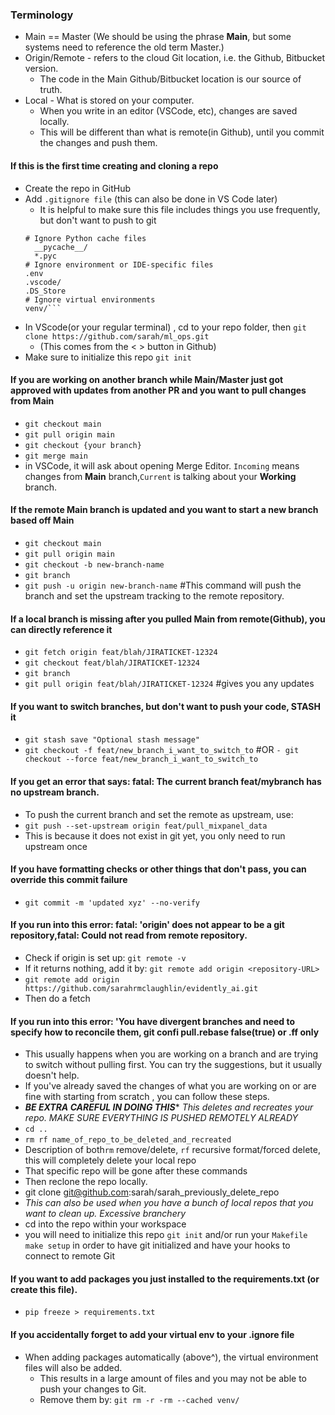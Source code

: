 ### Terminology
- Main == Master (We should be using the phrase **Main**, but some systems need to reference the old term Master.)
- Origin/Remote - refers to the cloud Git location, i.e. the Github, Bitbucket version.
    - The code in the Main Github/Bitbucket location is our source of truth.
- Local - What is stored on your computer.
    - When you write in an editor (VSCode, etc), changes are saved locally.
    - This will be different than what is remote(in Github), until you commit the changes and push them.

#### If this is the first time creating and cloning a repo
- Create the repo in GitHub
- Add ```.gitignore file``` (this can also be done in VS Code later)
  - It is helpful to make sure this file includes things you use frequently, but don't want to push to git
  ```
  # Ignore Python cache files
    __pycache__/
    *.pyc
  # Ignore environment or IDE-specific files
  .env
  .vscode/
  .DS_Store
  # Ignore virtual environments
  venv/```
- In VScode(or your regular terminal) , cd to your repo folder, then ```git clone https://github.com/sarah/ml_ops.git```
  - (This comes from the < > button in Github)
- Make sure to initialize this repo ```git init```

#### If you are working on another branch while Main/Master just got approved with updates from another PR and you want to pull changes from Main
- ```git checkout main```
- ```git pull origin main```
- ```git checkout {your branch}```
- ```git merge main```
- in VSCode, it will ask about opening Merge Editor. ```Incoming``` means changes from **Main** branch,```Current``` is talking about your **Working** branch.

#### If the remote Main branch is updated and you want to start a new branch based off Main
- ```git checkout main```
- ```git pull origin main```
- ```git checkout -b new-branch-name```
- ```git branch ```
- ```git push -u origin new-branch-name``` #This command will push the branch and set the upstream tracking to the remote repository.

#### If a local branch is missing after you pulled Main from remote(Github), you can directly reference it
- ```git fetch origin feat/blah/JIRATICKET-12324```
- ```git checkout feat/blah/JIRATICKET-12324```
- ```git branch```
- ```git pull origin feat/blah/JIRATICKET-12324``` #gives you any updates

#### If you want to switch branches, but don't want to push your code, STASH it
- ```git stash save "Optional stash message"```
- ```git checkout -f feat/new_branch_i_want_to_switch_to``` #OR  ```- git checkout --force feat/new_branch_i_want_to_switch_to```

#### If you get an error that says: fatal: The current branch feat/mybranch has no upstream branch. 
- To push the current branch and set the remote as upstream, use:
- ```git push --set-upstream origin feat/pull_mixpanel_data```
- This is because it does not exist in git yet, you only need to run upstream once

#### If you have formatting checks or other things that don't pass, you can override this commit failure
- ```git commit -m 'updated xyz' --no-verify```

#### If you run into this error: fatal: 'origin' does not appear to be a git repository,fatal: Could not read from remote repository.
- Check if origin is set up: ```git remote -v```
- If it returns nothing, add it by: ```git remote add origin <repository-URL>```
- ```git remote add origin https://github.com/sarahrmclaughlin/evidently_ai.git```
- Then do a fetch

#### If you run into this error: 'You have divergent branches and need to specify how to reconcile them, git confi pull.rebase false(true) or .ff only
- This usually happens when you are working on a branch and are trying to switch without pulling first. You can try the suggestions, but it usually doesn't help.
- If you've already saved the changes of what you are working on or are fine with starting from scratch , you can follow these steps.
- ***BE EXTRA CAREFUL IN DOING THIS**** *This deletes and recreates your repo. MAKE SURE EVERYTHING IS PUSHED REMOTELY ALREADY*
- ```cd ..```
- ```rm rf name_of_repo_to_be_deleted_and_recreated```
- Description of both```rm``` remove/delete, ```rf``` recursive format/forced delete, this will completely delete your local repo
- That specific repo will be gone after these commands
- Then reclone the repo locally.
- git clone git@github.com:sarah/sarah_previously_delete_repo
- *This can also be used when you have a bunch of local repos that you want to clean up. Excessive branchery*
- cd into the repo within your workspace
- you will need to initialize this repo ```git init``` and/or run your `Makefile` ```make setup``` in order to have git initialized and have your hooks to connect to remote Git

#### If you want to add packages you just installed to the requirements.txt (or create this file). 
- ```pip freeze > requirements.txt```

#### If you accidentally forget to add your virtual env to your .ignore file
- When adding packages automatically (above^), the virtual environment files will also be added.
  - This results in a large amount of files and you may not be able to push your changes to Git.
  - Remove them by:
    ```git rm -r -rm --cached venv/```
  
